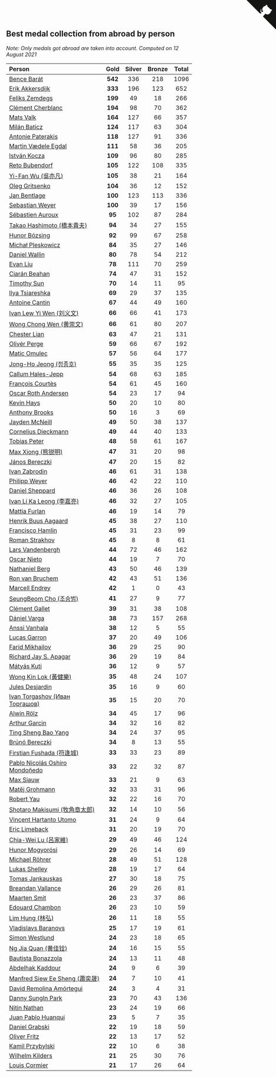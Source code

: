 ## Best medal collection from abroad by person

*Note: Only medals got abroad are taken into account.*
*Computed on 12 August 2021*

| Person | Gold | Silver | Bronze | Total |
| :--- | :--: | :--: | :--: | :--: |
| [Bence Barát](https://www.worldcubeassociation.org/persons/2008BARA01) | **542** | 336 | 218 | 1096 |
| [Erik Akkersdijk](https://www.worldcubeassociation.org/persons/2005AKKE01) | **333** | 196 | 123 | 652 |
| [Feliks Zemdegs](https://www.worldcubeassociation.org/persons/2009ZEMD01) | **199** | 49 | 18 | 266 |
| [Clément Cherblanc](https://www.worldcubeassociation.org/persons/2014CHER05) | **194** | 98 | 70 | 362 |
| [Mats Valk](https://www.worldcubeassociation.org/persons/2007VALK01) | **164** | 127 | 66 | 357 |
| [Milán Baticz](https://www.worldcubeassociation.org/persons/2005BATI01) | **124** | 117 | 63 | 304 |
| [Antonie Paterakis](https://www.worldcubeassociation.org/persons/2012PATE01) | **118** | 127 | 91 | 336 |
| [Martin Vædele Egdal](https://www.worldcubeassociation.org/persons/2013EGDA02) | **111** | 58 | 36 | 205 |
| [István Kocza](https://www.worldcubeassociation.org/persons/2005KOCZ01) | **109** | 96 | 80 | 285 |
| [Reto Bubendorf](https://www.worldcubeassociation.org/persons/2012BUBE01) | **105** | 122 | 108 | 335 |
| [Yi-Fan Wu (吳亦凡)](https://www.worldcubeassociation.org/persons/2010WUIF01) | **105** | 38 | 21 | 164 |
| [Oleg Gritsenko](https://www.worldcubeassociation.org/persons/2011GRIT01) | **104** | 36 | 12 | 152 |
| [Jan Bentlage](https://www.worldcubeassociation.org/persons/2010BENT01) | **100** | 123 | 113 | 336 |
| [Sebastian Weyer](https://www.worldcubeassociation.org/persons/2010WEYE02) | **100** | 39 | 17 | 156 |
| [Sébastien Auroux](https://www.worldcubeassociation.org/persons/2008AURO01) | **95** | 102 | 87 | 284 |
| [Takao Hashimoto (橋本貴夫)](https://www.worldcubeassociation.org/persons/2007HASH01) | **94** | 34 | 27 | 155 |
| [Hunor Bózsing](https://www.worldcubeassociation.org/persons/2009BOZS01) | **92** | 99 | 67 | 258 |
| [Michał Pleskowicz](https://www.worldcubeassociation.org/persons/2009PLES01) | **84** | 35 | 27 | 146 |
| [Daniel Wallin](https://www.worldcubeassociation.org/persons/2013WALL03) | **80** | 78 | 54 | 212 |
| [Evan Liu](https://www.worldcubeassociation.org/persons/2009LIUE01) | **78** | 111 | 70 | 259 |
| [Ciarán Beahan](https://www.worldcubeassociation.org/persons/2012BEAH01) | **74** | 47 | 31 | 152 |
| [Timothy Sun](https://www.worldcubeassociation.org/persons/2007SUNT01) | **70** | 14 | 11 | 95 |
| [Ilya Tsiareshka](https://www.worldcubeassociation.org/persons/2012TERE01) | **69** | 29 | 37 | 135 |
| [Antoine Cantin](https://www.worldcubeassociation.org/persons/2010CANT02) | **67** | 44 | 49 | 160 |
| [Ivan Lew Yi Wen (刘义文)](https://www.worldcubeassociation.org/persons/2012WENI01) | **66** | 66 | 41 | 173 |
| [Wong Chong Wen (黄崇文)](https://www.worldcubeassociation.org/persons/2014WENW01) | **66** | 61 | 80 | 207 |
| [Chester Lian](https://www.worldcubeassociation.org/persons/2009LIAN03) | **63** | 47 | 21 | 131 |
| [Olivér Perge](https://www.worldcubeassociation.org/persons/2007PERG01) | **59** | 66 | 67 | 192 |
| [Matic Omulec](https://www.worldcubeassociation.org/persons/2010OMUL02) | **57** | 56 | 64 | 177 |
| [Jong-Ho Jeong (정종호)](https://www.worldcubeassociation.org/persons/2008JONG03) | **55** | 35 | 35 | 125 |
| [Callum Hales-Jepp](https://www.worldcubeassociation.org/persons/2012HALE01) | **54** | 68 | 63 | 185 |
| [François Courtès](https://www.worldcubeassociation.org/persons/2008COUR01) | **54** | 61 | 45 | 160 |
| [Oscar Roth Andersen](https://www.worldcubeassociation.org/persons/2008ANDE02) | **54** | 23 | 17 | 94 |
| [Kevin Hays](https://www.worldcubeassociation.org/persons/2009HAYS01) | **50** | 20 | 10 | 80 |
| [Anthony Brooks](https://www.worldcubeassociation.org/persons/2008SEAR01) | **50** | 16 | 3 | 69 |
| [Jayden McNeill](https://www.worldcubeassociation.org/persons/2012MCNE01) | **49** | 50 | 38 | 137 |
| [Cornelius Dieckmann](https://www.worldcubeassociation.org/persons/2009DIEC01) | **49** | 44 | 40 | 133 |
| [Tobias Peter](https://www.worldcubeassociation.org/persons/2014PETE03) | **48** | 58 | 61 | 167 |
| [Max Xiong (熊锐明)](https://www.worldcubeassociation.org/persons/2015XION03) | **47** | 31 | 20 | 98 |
| [János Bereczki](https://www.worldcubeassociation.org/persons/2018BERE01) | **47** | 20 | 15 | 82 |
| [Ivan Zabrodin](https://www.worldcubeassociation.org/persons/2012ZABR01) | **46** | 61 | 31 | 138 |
| [Philipp Weyer](https://www.worldcubeassociation.org/persons/2010WEYE01) | **46** | 42 | 22 | 110 |
| [Daniel Sheppard](https://www.worldcubeassociation.org/persons/2009SHEP01) | **46** | 36 | 26 | 108 |
| [Ivan Li Ka Leong (李嘉亮)](https://www.worldcubeassociation.org/persons/2015LEON02) | **46** | 32 | 27 | 105 |
| [Mattia Furlan](https://www.worldcubeassociation.org/persons/2013FURL01) | **46** | 19 | 14 | 79 |
| [Henrik Buus Aagaard](https://www.worldcubeassociation.org/persons/2006BUUS01) | **45** | 38 | 27 | 110 |
| [Francisco Hamlin](https://www.worldcubeassociation.org/persons/2012HAML01) | **45** | 31 | 23 | 99 |
| [Roman Strakhov](https://www.worldcubeassociation.org/persons/2012STRA02) | **45** | 8 | 8 | 61 |
| [Lars Vandenbergh](https://www.worldcubeassociation.org/persons/2003VAND01) | **44** | 72 | 46 | 162 |
| [Oscar Nieto](https://www.worldcubeassociation.org/persons/2014NIET03) | **44** | 19 | 7 | 70 |
| [Nathaniel Berg](https://www.worldcubeassociation.org/persons/2012BERG04) | **43** | 50 | 46 | 139 |
| [Ron van Bruchem](https://www.worldcubeassociation.org/persons/2003BRUC01) | **42** | 43 | 51 | 136 |
| [Marcell Endrey](https://www.worldcubeassociation.org/persons/2007ENDR01) | **42** | 1 | 0 | 43 |
| [SeungBeom Cho (조승범)](https://www.worldcubeassociation.org/persons/2012CHOS01) | **41** | 27 | 9 | 77 |
| [Clément Gallet](https://www.worldcubeassociation.org/persons/2004GALL02) | **39** | 31 | 38 | 108 |
| [Dániel Varga](https://www.worldcubeassociation.org/persons/2008VARG01) | **38** | 73 | 157 | 268 |
| [Anssi Vanhala](https://www.worldcubeassociation.org/persons/2005VANH01) | **38** | 12 | 5 | 55 |
| [Lucas Garron](https://www.worldcubeassociation.org/persons/2006GARR01) | **37** | 20 | 49 | 106 |
| [Farid Mikhailov](https://www.worldcubeassociation.org/persons/2015MIKH04) | **36** | 29 | 25 | 90 |
| [Richard Jay S. Apagar](https://www.worldcubeassociation.org/persons/2010APAG01) | **36** | 29 | 19 | 84 |
| [Mátyás Kuti](https://www.worldcubeassociation.org/persons/2006KUTI01) | **36** | 12 | 9 | 57 |
| [Wong Kin Lok (黃健樂)](https://www.worldcubeassociation.org/persons/2014LOKW01) | **35** | 48 | 24 | 107 |
| [Jules Desjardin](https://www.worldcubeassociation.org/persons/2010DESJ01) | **35** | 16 | 9 | 60 |
| [Ivan Torgashov (Иван Торгашов)](https://www.worldcubeassociation.org/persons/2011TORG01) | **35** | 15 | 20 | 70 |
| [Alwin Rölz](https://www.worldcubeassociation.org/persons/2016ROLZ01) | **34** | 45 | 17 | 96 |
| [Arthur Garcin](https://www.worldcubeassociation.org/persons/2014GARC27) | **34** | 32 | 16 | 82 |
| [Ting Sheng Bao Yang](https://www.worldcubeassociation.org/persons/2008BAOY01) | **34** | 24 | 37 | 95 |
| [Brúnó Bereczki](https://www.worldcubeassociation.org/persons/2008BERE01) | **34** | 8 | 13 | 55 |
| [Firstian Fushada (符逢城)](https://www.worldcubeassociation.org/persons/2015FUSH01) | **33** | 33 | 23 | 89 |
| [Pablo Nicolás Oshiro Mondoñedo](https://www.worldcubeassociation.org/persons/2010MOND01) | **33** | 22 | 32 | 87 |
| [Max Siauw](https://www.worldcubeassociation.org/persons/2017SIAU02) | **33** | 21 | 9 | 63 |
| [Matěj Grohmann](https://www.worldcubeassociation.org/persons/2015GROH02) | **32** | 33 | 31 | 96 |
| [Robert Yau](https://www.worldcubeassociation.org/persons/2009YAUR01) | **32** | 22 | 16 | 70 |
| [Shotaro Makisumi (牧角章太郎)](https://www.worldcubeassociation.org/persons/2003MAKI01) | **32** | 14 | 10 | 56 |
| [Vincent Hartanto Utomo](https://www.worldcubeassociation.org/persons/2010UTOM01) | **31** | 24 | 9 | 64 |
| [Eric Limeback](https://www.worldcubeassociation.org/persons/2007LIME01) | **31** | 20 | 19 | 70 |
| [Chia-Wei Lu (呂家維)](https://www.worldcubeassociation.org/persons/2007LUCH01) | **29** | 49 | 46 | 124 |
| [Hunor Mogyorósi](https://www.worldcubeassociation.org/persons/2015MOGY01) | **29** | 26 | 14 | 69 |
| [Michael Röhrer](https://www.worldcubeassociation.org/persons/2009ROHR01) | **28** | 49 | 51 | 128 |
| [Lukas Shelley](https://www.worldcubeassociation.org/persons/2016SHEL03) | **28** | 19 | 17 | 64 |
| [Tomas Jankauskas](https://www.worldcubeassociation.org/persons/2013JANK02) | **27** | 30 | 18 | 75 |
| [Breandan Vallance](https://www.worldcubeassociation.org/persons/2007VALL01) | **26** | 29 | 26 | 81 |
| [Maarten Smit](https://www.worldcubeassociation.org/persons/2008SMIT04) | **26** | 23 | 37 | 86 |
| [Edouard Chambon](https://www.worldcubeassociation.org/persons/2004CHAM01) | **26** | 23 | 10 | 59 |
| [Lim Hung (林弘)](https://www.worldcubeassociation.org/persons/2016HUNG08) | **26** | 11 | 18 | 55 |
| [Vladislavs Baranovs](https://www.worldcubeassociation.org/persons/2012BARA03) | **25** | 17 | 19 | 61 |
| [Simon Westlund](https://www.worldcubeassociation.org/persons/2008WEST02) | **24** | 23 | 18 | 65 |
| [Ng Jia Quan (黄佳铨)](https://www.worldcubeassociation.org/persons/2015QUAN03) | **24** | 16 | 15 | 55 |
| [Bautista Bonazzola](https://www.worldcubeassociation.org/persons/2014BONA02) | **24** | 13 | 11 | 48 |
| [Abdelhak Kaddour](https://www.worldcubeassociation.org/persons/2010KADD01) | **24** | 9 | 6 | 39 |
| [Manfred Siew Ee Sheng (蕭奕晟)](https://www.worldcubeassociation.org/persons/2009SIEW03) | **24** | 7 | 10 | 41 |
| [David Remolina Amórtegui](https://www.worldcubeassociation.org/persons/2011AMOR01) | **24** | 3 | 4 | 31 |
| [Danny SungIn Park](https://www.worldcubeassociation.org/persons/2015PARK13) | **23** | 70 | 43 | 136 |
| [Nitin Nathan](https://www.worldcubeassociation.org/persons/2015NATH02) | **23** | 24 | 19 | 66 |
| [Juan Pablo Huanqui](https://www.worldcubeassociation.org/persons/2013HUAN30) | **23** | 5 | 7 | 35 |
| [Daniel Grabski](https://www.worldcubeassociation.org/persons/2010GRAB01) | **22** | 19 | 18 | 59 |
| [Oliver Fritz](https://www.worldcubeassociation.org/persons/2014FRIT02) | **22** | 13 | 17 | 52 |
| [Kamil Przybylski](https://www.worldcubeassociation.org/persons/2016PRZY01) | **22** | 10 | 6 | 38 |
| [Wilhelm Kilders](https://www.worldcubeassociation.org/persons/2010KILD02) | **21** | 25 | 30 | 76 |
| [Louis Cormier](https://www.worldcubeassociation.org/persons/2010CORM02) | **21** | 17 | 26 | 64 |


<a href="https://github.com/jonatanklosko/wca_statistics" class="github-corner" aria-label="View source on Github"><svg width="80" height="80" viewBox="0 0 250 250" style="fill:#151513; color:#fff; position: absolute; top: 0; border: 0; right: 0;" aria-hidden="true"><path d="M0,0 L115,115 L130,115 L142,142 L250,250 L250,0 Z"></path><path d="M128.3,109.0 C113.8,99.7 119.0,89.6 119.0,89.6 C122.0,82.7 120.5,78.6 120.5,78.6 C119.2,72.0 123.4,76.3 123.4,76.3 C127.3,80.9 125.5,87.3 125.5,87.3 C122.9,97.6 130.6,101.9 134.4,103.2" fill="currentColor" style="transform-origin: 130px 106px;" class="octo-arm"></path><path d="M115.0,115.0 C114.9,115.1 118.7,116.5 119.8,115.4 L133.7,101.6 C136.9,99.2 139.9,98.4 142.2,98.6 C133.8,88.0 127.5,74.4 143.8,58.0 C148.5,53.4 154.0,51.2 159.7,51.0 C160.3,49.4 163.2,43.6 171.4,40.1 C171.4,40.1 176.1,42.5 178.8,56.2 C183.1,58.6 187.2,61.8 190.9,65.4 C194.5,69.0 197.7,73.2 200.1,77.6 C213.8,80.2 216.3,84.9 216.3,84.9 C212.7,93.1 206.9,96.0 205.4,96.6 C205.1,102.4 203.0,107.8 198.3,112.5 C181.9,128.9 168.3,122.5 157.7,114.1 C157.9,116.9 156.7,120.9 152.7,124.9 L141.0,136.5 C139.8,137.7 141.6,141.9 141.8,141.8 Z" fill="currentColor" class="octo-body"></path></svg></a><style>.github-corner:hover .octo-arm{animation:octocat-wave 560ms ease-in-out}@keyframes octocat-wave{0%,100%{transform:rotate(0)}20%,60%{transform:rotate(-25deg)}40%,80%{transform:rotate(10deg)}}@media (max-width:500px){.github-corner:hover .octo-arm{animation:none}.github-corner .octo-arm{animation:octocat-wave 560ms ease-in-out}}</style>
